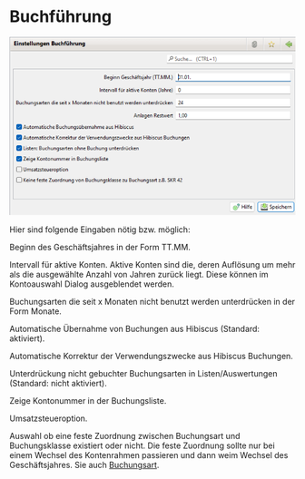 # Buchführung

![](img/Buchfuehrung.png)

Hier sind folgende Eingaben nötig bzw. möglich:

Beginn des Geschäftsjahres in der Form TT.MM.

Intervall für aktive Konten. Aktive Konten sind die, deren Auflösung um mehr als die ausgewählte Anzahl von Jahren zurück liegt. Diese können im Kontoauswahl Dialog ausgeblendet werden.

Buchungsarten die seit x Monaten nicht benutzt werden unterdrücken in der Form Monate.

Automatische Übernahme von Buchungen aus Hibiscus \(Standard: aktiviert\).

Automatische Korrektur der Verwendungszwecke aus Hibiscus Buchungen.

Unterdrückung nicht gebuchter Buchungsarten in Listen/Auswertungen \(Standard: nicht aktiviert\).

Zeige Kontonummer in der Buchungsliste.

Umsatzsteueroption.

Auswahl ob eine feste Zuordnung zwischen Buchungsart und Buchungsklasse existiert oder nicht. Die feste Zuordnung sollte nur bei einem Wechsel des Kontenrahmen passieren und dann weim Wechsel des Geschäftsjahres. Sie auch [Buchungsart](../admbuchf/buchungsart.md).
